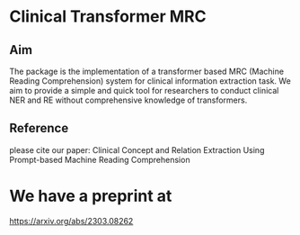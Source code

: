 # Clinical Transformer MRC

## Aim
The package is the implementation of a transformer based MRC (Machine Reading Comprehension) system for clinical information extraction task. We aim to provide a simple and quick tool for researchers to conduct clinical NER and RE without comprehensive knowledge of transformers. 

## Reference
please cite our paper: Clinical Concept and Relation Extraction Using Prompt-based Machine Reading Comprehension

# We have a preprint at
https://arxiv.org/abs/2303.08262

